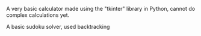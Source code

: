 A very basic calculator made using the "tkinter" library in Python, cannot do complex calculations yet. 

A basic sudoku solver, used backtracking
